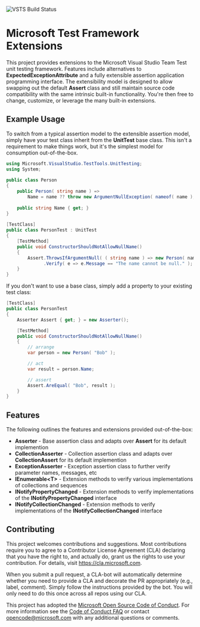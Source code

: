 ![VSTS Build Status](https://microsoft.visualstudio.com/_apis/public/build/definitions/8d47e068-03c8-4cdc-aa9b-fc6929290322/26038/badge "Build Status")

# Microsoft Test Framework Extensions
This project provides extensions to the Microsoft Visual Studio Team Test unit testing framework. Features include alternatives to **ExpectedExceptionAttribute** and a fully extensible assertion application programming interface. The extensibility model is designed to allow swapping out the default **Assert** class and still maintain source code compatibility with the same intrinsic built-in functionality. You're then free to change, customize, or leverage the many built-in extensions.

## Example Usage
To switch from a typical assertion model to the extensible assertion model, simply have your test class inherit from the **UnitTest** base class. This isn't a requirement to make things work, but it's the simplest model for consumption out-of-the-box.

```c#
using Microsoft.VisualStudio.TestTools.UnitTesting;
using System;
        
public class Person
{
    public Person( string name ) =>
        Name = name ?? throw new ArgumentNullException( nameof( name ), "The name cannot be null." );
            
    public string Name { get; }
}
        
[TestClass]
public class PersonTest : UnitTest
{
    [TestMethod]
    public void ConstructorShouldNotAllowNullName()
    {
        Assert.ThrowsIfArgumentNull( ( string name ) => new Person( name ) )
              .Verify( e => e.Message == "The name cannot be null." );
    }
}
```

If you don't want to use a base class, simply add a property to your existing test class:

```c#
[TestClass]
public class PersonTest
{
    Asserter Assert { get; } = new Asserter();

    [TestMethod]
    public void ConstructorShouldNotAllowNullName()
    {
        // arrange
        var person = new Person( "Bob" );

        // act
        var result = person.Name;

        // assert
        Assert.AreEqual( "Bob", result );
    }
}
```

## Features
The following outlines the features and extensions provided out-of-the-box:

* **Asserter** - Base assertion class and adapts over **Assert** for its default implemention
* **CollectionAsserter** - Collection assertion class and adapts over **CollectionAssert** for its default implemention
* **ExceptionAsserter** - Exception assertion class to further verify parameter names, messages, etc
* **IEnumerable&lt;T&gt;** - Extension methods to verify various implementations of collections and sequences
* **INotifyPropertyChanged** - Extension methods to verify implementations of the **INotifyPropertyChanged** interface
* **INotifyCollectionChanged** - Extension methods to verify implementations of the **INotifyCollectionChanged** interface

## Contributing

This project welcomes contributions and suggestions.  Most contributions require you to agree to a
Contributor License Agreement (CLA) declaring that you have the right to, and actually do, grant us
the rights to use your contribution. For details, visit https://cla.microsoft.com.

When you submit a pull request, a CLA-bot will automatically determine whether you need to provide
a CLA and decorate the PR appropriately (e.g., label, comment). Simply follow the instructions
provided by the bot. You will only need to do this once across all repos using our CLA.

This project has adopted the [Microsoft Open Source Code of Conduct](https://opensource.microsoft.com/codeofconduct/).
For more information see the [Code of Conduct FAQ](https://opensource.microsoft.com/codeofconduct/faq/) or
contact [opencode@microsoft.com](mailto:opencode@microsoft.com) with any additional questions or comments.
